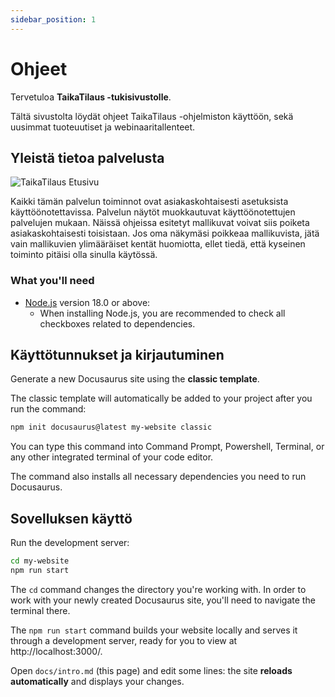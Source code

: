```yaml
---
sidebar_position: 1
---
```


# Ohjeet

Tervetuloa **TaikaTilaus -tukisivustolle**.

Tältä sivustolta löydät ohjeet TaikaTilaus -ohjelmiston käyttöön, sekä uusimmat tuoteuutiset ja webinaaritallenteet.

## Yleistä tietoa palvelusta

![TaikaTilaus Etusivu](https://intra.taikatilaus.fi/Ohjetiedostot/etusivu_512000F8C0B34456B706641B43223711.PNG)

Kaikki tämän palvelun toiminnot ovat asiakaskohtaisesti asetuksista käyttöönotettavissa. Palvelun näytöt muokkautuvat käyttöönotettujen palvelujen mukaan. Näissä ohjeissa esitetyt mallikuvat voivat siis poiketa asiakaskohtaisesti toisistaan. Jos oma näkymäsi poikkeaa mallikuvista, jätä vain mallikuvien ylimääräiset kentät huomiotta, ellet tiedä, että kyseinen toiminto pitäisi olla sinulla käytössä.


### What you'll need

- [Node.js](https://nodejs.org/en/download/) version 18.0 or above:
  - When installing Node.js, you are recommended to check all checkboxes related to dependencies.

## Käyttötunnukset ja kirjautuminen

Generate a new Docusaurus site using the **classic template**.

The classic template will automatically be added to your project after you run the command:

```bash
npm init docusaurus@latest my-website classic
```

You can type this command into Command Prompt, Powershell, Terminal, or any other integrated terminal of your code editor.

The command also installs all necessary dependencies you need to run Docusaurus.

## Sovelluksen käyttö

Run the development server:

```bash
cd my-website
npm run start
```

The `cd` command changes the directory you're working with. In order to work with your newly created Docusaurus site, you'll need to navigate the terminal there.

The `npm run start` command builds your website locally and serves it through a development server, ready for you to view at http://localhost:3000/.

Open `docs/intro.md` (this page) and edit some lines: the site **reloads automatically** and displays your changes.
